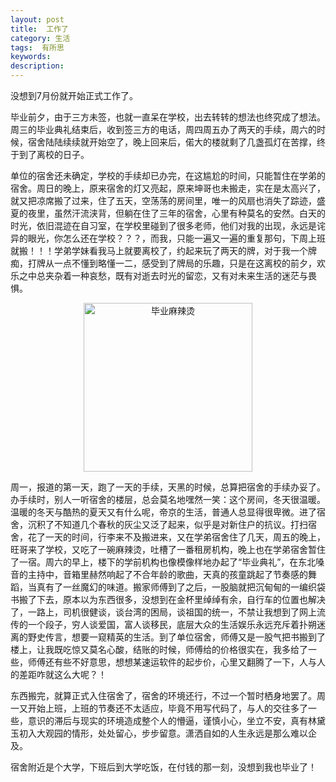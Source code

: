 ```yaml
---
layout: post
title:  工作了
category: 生活
tags:  有所思
keywords: 
description: 
---
```


没想到7月份就开始正式工作了。

毕业前夕，由于三方未签，也就一直呆在学校，出去转转的想法也终究成了想法。周三的毕业典礼结束后，收到签三方的电话，周四周五办了两天的手续，周六的时候，宿舍陆陆续续就开始空了，晚上回来后，偌大的楼就剩了几盏孤灯在苦撑，终于到了离校的日子。

单位的宿舍还未确定，学校的手续却已办完，在这尴尬的时间，只能暂住在学弟的宿舍。周日的晚上，原来宿舍的灯又亮起，原来坤哥也未搬走，实在是太高兴了，就又把凉席搬了过来，住了五天，空荡荡的房间里，唯一的风扇也消失了踪迹，盛夏的夜里，虽然汗流浃背，但躺在住了三年的宿舍，心里有种莫名的安然。白天的时光，依旧混迹在自习室，在学校里碰到了很多老师，他们对我的出现，永远是诧异的眼光，你怎么还在学校？？？，而我，只能一遍又一遍的重复那句，下周上班就搬！！！学弟学妹看我马上就要离校了，约起来玩了两天的牌，对于我一个牌痴，打牌从一点不懂到略懂一二，感受到了牌局的乐趣，只是在这离校的前夕，欢乐之中总夹杂着一种哀愁，既有对逝去时光的留恋，又有对未来生活的迷茫与畏惧。

<div align="center"><img src="http://7xo51k.com1.z0.glb.clouddn.com/%E9%BA%BB%E8%BE%A3%E7%83%AB.jpg" width = "270" alt="毕业麻辣烫"  >
</div>

周一，报道的第一天，跑了一天的手续，天黑的时候，总算把宿舍的手续办妥了。办手续时，别人一听宿舍的楼层，总会莫名地嘿然一笑：这个房间，冬天很温暖。温暖的冬天与酷热的夏天又有什么呢，帝京的生活，普通人总显得很卑微。进了宿舍，沉积了不知道几个春秋的灰尘又泛了起来，似乎是对新住户的抗议。打扫宿舍，花了一天的时间，行李来不及搬进来，又在学弟宿舍住了几天，周五的晚上，旺哥来了学校，又吃了一碗麻辣烫，吐槽了一番租房机构，晚上也在学弟宿舍暂住了一宿。周六的早上，楼下的学前机构也像模像样地办起了“毕业典礼”，在东北嗓音的主持中，音箱里赫然响起了不合年龄的歌曲，天真的孩童跳起了节奏感的舞蹈，当真有了一丝魔幻的味道。搬家师傅到了之后，一股脑就把沉甸甸的一编织袋书搬了下去，原本以为东西很多，没想到在金杯里绰绰有余，自行车的位置也解决了，一路上，司机很健谈，谈台湾的困局，谈祖国的统一，不禁让我想到了网上流传的一个段子，穷人谈爱国，富人谈移民，底层大众的生活娱乐永远充斥着扑朔迷离的野史传言，想要一窥精英的生活。到了单位宿舍，师傅又是一股气把书搬到了楼上，让我既吃惊又莫名心酸，结账的时候，师傅给的价格很实在，我多给了一些，师傅还有些不好意思，想想某速运软件的起步价，心里又翻腾了一下，人与人的差距咋就这么大呢？！

东西搬完，就算正式入住宿舍了，宿舍的环境还行，不过一个暂时栖身地罢了。周一又开始上班，上班的节奏还不太适应，毕竟不用写代码了，与人的交往多了一些，意识的滞后与现实的环境造成整个人的懵逼，谨慎小心，坐立不安，真有林黛玉初入大观园的情形，处处留心，步步留意。潇洒自如的人生永远是那么难以企及。

宿舍附近是个大学，下班后到大学吃饭，在付钱的那一刻，没想到我也毕业了！



